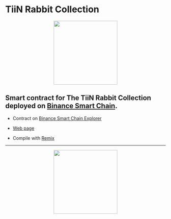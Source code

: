 # TiiN Rabbit Collection
<p align="center">
  <img height="200" src="https://github.com/nft-creators/tiin-rabbits-contract/raw/main/docs/img/simpleLogo.png">
</p>

## Smart contract for The TiiN Rabbit Collection deployed on [Binance Smart Chain](https://bscscan.com).

- Contract on [Binance Smart Chain Explorer](https://bscscan.com/address/0x81213f7aaA7983C8E38e5499B10Ce5997C4ba582)   

- [Web page](https://nft.tiin.io) 

- Compile with [Remix](https://remix.ethereum.org)

---

<p align="center">
  <img height="200" src="https://github.com/nft-creators/tiin-rabbits-contract/raw/main/docs/img/loop256.gif">
</p>